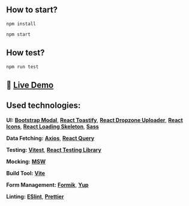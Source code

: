 ## How to start?

```
npm install
```

```
npm start
```

## How test?

```
npm run test
```

## 🔗 [**Live Demo**](https://second-hand-project.netlify.app/)

## Used technologies:

**UI:** [**Bootstrap Modal**](https://react-bootstrap.github.io/components/modal/), [**React Toastify**](https://www.npmjs.com/package/react-toastify), [**React Dropzone Uploader**](https://www.npmjs.com/package/react-dropzone-uploader), [**React Icons**](https://react-icons.github.io/react-icons/), [**React Loading Skeleton**](https://www.npmjs.com/package/react-loading-skeleton), [**Sass**](https://www.npmjs.com/package/sass)

**Data Fetching:** [**Axios**](https://www.npmjs.com/package/axios), [**React Query**](https://www.npmjs.com/package/react-query)

**Testing:** [**Vitest**](https://vitest.dev/), [**React Testing Library**](https://testing-library.com/)

**Mocking:** [**MSW**](https://mswjs.io/)

**Build Tool:** [**Vite**](https://vitejs.dev/)

**Form Management:** [**Formik**](https://formik.org/), [**Yup**](https://github.com/jquense/yup)

**Linting:** [**ESlint**](https://eslint.org/), [**Prettier**](https://prettier.io/)

